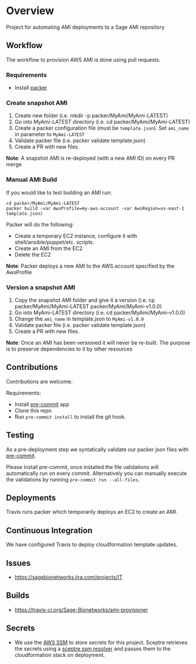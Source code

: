 # Overview
Project for automating AMI deployments to a Sage AMI repository

## Workflow
The workflow to provision AWS AMI is done using pull requests.

### Requirements
* Install [packer](https://www.packer.io/intro/getting-started/install.html)

### Create snapshot AMI
1. Create new folder (i.e. mkdir -p packer/MyAmi/MyAmi-LATEST)
2. Go into MyAmi-LATEST directory (i.e. cd packer/MyAmi/MyAmi-LATEST)
3. Create a packer configuration file (must be `template.json`).  Set `ami_name` in parameter to `MyAmi-LATEST`
4. Validate packer file (i.e. packer validate template.json)
5. Create a PR with new files.

__Note__: A snapshot AMI is re-deployed (with a new AMI ID) on every PR merge

### Manual AMI Build
If you would like to test building an AMI run:
```
cd packer/MyAmi/MyAmi-LATEST
packer build -var AwsProfile=my-aws-account -var AwsRegion=us-east-1 template.json)
```

Packer will do the following:
* Create a temporary EC2 instance, configure it with shell/ansible/puppet/etc. scripts.
* Create an AMI from the EC2
* Delete the EC2

__Note__: Packer deploys a new AMI to the AWS account specified by the AwsProfile

### Version a snapshot AMI
1. Copy the snapshot AMI folder and give it a version (i.e. cp packer/MyAmi/MyAmi-LATEST packer/MyAmi/MyAmi-v1.0.0)
2. Go into MyAmi-LATEST directory (i.e. cd packer/MyAmi/MyAmi-v1.0.0)
2. Change the `ami_name` in template.json to `MyAmi-v1.0.0`
3. Validate packer file (i.e. packer validate template.json)
4. Create a PR with new files.

__Note__: Once an AMI has been versioned it will never be re-built.  The purpose is to preserve
dependencies to it by other resources

## Contributions
Contributions are welcome.

Requirements:
* Install [pre-commit](https://pre-commit.com/#install) app
* Clone this repo
* Run `pre-commit install` to install the git hook.

## Testing
As a pre-deployment step we syntatically validate our packer json
files with [pre-commit](https://pre-commit.com).

Please install pre-commit, once installed the file validations will
automatically run on every commit.  Alternatively you can manually
execute the validations by running `pre-commit run --all-files`.

## Deployments
Travis runs packer which temporarily deploys an EC2 to create an AMI.

## Continuous Integration
We have configured Travis to deploy cloudformation template updates.

## Issues
* https://sagebionetworks.jira.com/projects/IT

## Builds
* https://travis-ci.org/Sage-Bionetworks/ami-provisioner

## Secrets
* We use the [AWS SSM](https://docs.aws.amazon.com/systems-manager/latest/userguide/systems-manager-paramstore.html)
to store secrets for this project.  Sceptre retrieves the secrets using
a [sceptre ssm resolver](https://github.com/cloudreach/sceptre/tree/v1/contrib/ssm-resolver)
and passes them to the cloudformation stack on deployment.
